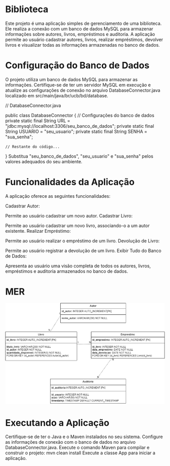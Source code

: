 # Biblioteca
Este projeto é uma aplicação simples de gerenciamento de uma biblioteca. Ele realiza a conexão com um banco de dados MySQL para armazenar informações sobre autores, livros, empréstimos e auditoria. A aplicação permite ao usuário cadastrar autores, livros, realizar empréstimos, devolver livros e visualizar todas as informações armazenadas no banco de dados.

# Configuração do Banco de Dados
O projeto utiliza um banco de dados MySQL para armazenar as informações. Certifique-se de ter um servidor MySQL em execução e atualize as configurações de conexão no arquivo DatabaseConnector.java localizado em src/main/java/br/ucb/bd/database.

// DatabaseConnector.java

public class DatabaseConnector {
    // Configurações do banco de dados
    private static final String URL = "jdbc:mysql://localhost:3306/seu_banco_de_dados";
    private static final String USUARIO = "seu_usuario";
    private static final String SENHA = "sua_senha";

    // Restante do código...
}
Substitua "seu_banco_de_dados", "seu_usuario" e "sua_senha" pelos valores adequados do seu ambiente.

# Funcionalidades da Aplicação
A aplicação oferece as seguintes funcionalidades:

Cadastrar Autor:

Permite ao usuário cadastrar um novo autor.
Cadastrar Livro:

Permite ao usuário cadastrar um novo livro, associando-o a um autor existente.
Realizar Empréstimo:

Permite ao usuário realizar o empréstimo de um livro.
Devolução de Livro:

Permite ao usuário registrar a devolução de um livro.
Exibir Tudo do Banco de Dados:

Apresenta ao usuário uma visão completa de todos os autores, livros, empréstimos e auditoria armazenados no banco de dados.
# MER
![MER-BIBLIOTECA](MER-BIBLIOTECA.png)

# Executando a Aplicação
Certifique-se de ter o Java e o Maven instalados no seu sistema.
Configure as informações de conexão com o banco de dados no arquivo DatabaseConnector.java.
Execute o comando Maven para compilar e construir o projeto:
mvn clean install
Execute a classe App para iniciar a aplicação.
